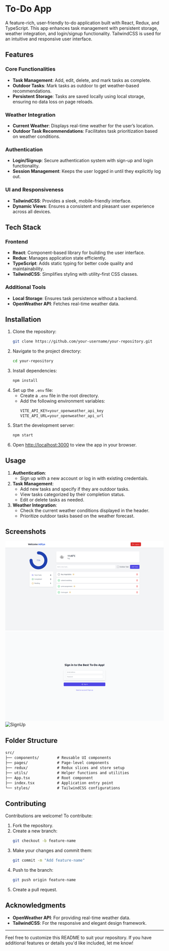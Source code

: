 # To-Do App

A feature-rich, user-friendly to-do application built with React, Redux, and TypeScript. This app enhances task management with persistent storage, weather integration, and login/signup functionality. TailwindCSS is used for an intuitive and responsive user interface.

## Features

### Core Functionalities
- **Task Management**: Add, edit, delete, and mark tasks as complete.
- **Outdoor Tasks**: Mark tasks as outdoor to get weather-based recommendations.
- **Persistent Storage**: Tasks are saved locally using local storage, ensuring no data loss on page reloads.

### Weather Integration
- **Current Weather**: Displays real-time weather for the user’s location.
- **Outdoor Task Recommendations**: Facilitates task prioritization based on weather conditions.

### Authentication
- **Login/Signup**: Secure authentication system with sign-up and login functionality.
- **Session Management**: Keeps the user logged in until they explicitly log out.

### UI and Responsiveness
- **TailwindCSS**: Provides a sleek, mobile-friendly interface.
- **Dynamic Views**: Ensures a consistent and pleasant user experience across all devices.

## Tech Stack

### Frontend
- **React**: Component-based library for building the user interface.
- **Redux**: Manages application state efficiently.
- **TypeScript**: Adds static typing for better code quality and maintainability.
- **TailwindCSS**: Simplifies styling with utility-first CSS classes.

### Additional Tools
- **Local Storage**: Ensures task persistence without a backend.
- **OpenWeather API**: Fetches real-time weather data.

## Installation

1. Clone the repository:
   ```bash
   git clone https://github.com/your-username/your-repository.git
   ```
2. Navigate to the project directory:
   ```bash
   cd your-repository
   ```
3. Install dependencies:
   ```bash
   npm install
   ```
4. Set up the `.env` file:
   - Create a `.env` file in the root directory.
   - Add the following environment variables:
     ```env
     VITE_API_KEY=your_openweather_api_key
     VITE_API_URL=your_openweather_api_url
     ```
5. Start the development server:
   ```bash
   npm start
   ```
6. Open [http://localhost:3000](http://localhost:3000) to view the app in your browser.

## Usage

1. **Authentication**:
   - Sign up with a new account or log in with existing credentials.
2. **Task Management**:
   - Add new tasks and specify if they are outdoor tasks.
   - View tasks categorized by their completion status.
   - Edit or delete tasks as needed.
3. **Weather Integration**:
   - Check the current weather conditions displayed in the header.
   - Prioritize outdoor tasks based on the weather forecast.

## Screenshots


![Task List](Home.png)
![Login](Login.png)
![SignUp](SignUppng)


## Folder Structure

```plaintext
src/
├── components/        # Reusable UI components
├── pages/             # Page-level components
├── redux/             # Redux slices and store setup
├── utils/             # Helper functions and utilities
├── App.tsx            # Root component
├── index.tsx          # Application entry point
└── styles/            # TailwindCSS configurations
```

## Contributing

Contributions are welcome! To contribute:

1. Fork the repository.
2. Create a new branch:
   ```bash
   git checkout -b feature-name
   ```
3. Make your changes and commit them:
   ```bash
   git commit -m "Add feature-name"
   ```
4. Push to the branch:
   ```bash
   git push origin feature-name
   ```
5. Create a pull request.


## Acknowledgments

- **OpenWeather API**: For providing real-time weather data.
- **TailwindCSS**: For the responsive and elegant design framework.

---

Feel free to customize this README to suit your repository. If you have additional features or details you'd like included, let me know!

